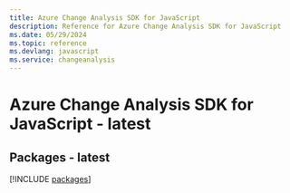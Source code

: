 ```yaml
---
title: Azure Change Analysis SDK for JavaScript
description: Reference for Azure Change Analysis SDK for JavaScript
ms.date: 05/29/2024
ms.topic: reference
ms.devlang: javascript
ms.service: changeanalysis
---
```

# Azure Change Analysis SDK for JavaScript - latest
## Packages - latest
[!INCLUDE [packages](change-analysis-index.md)]
